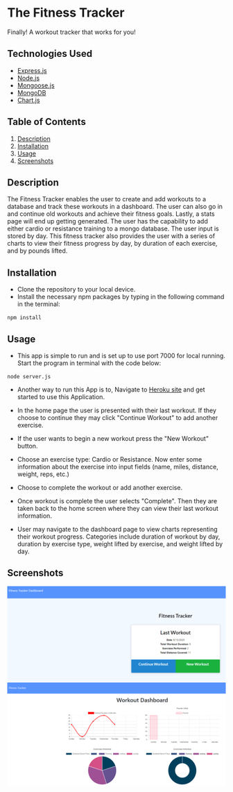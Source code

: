 # The Fitness Tracker

Finally! A workout tracker that works for you!
 
## Technologies Used

* [Express.js](https://expressjs.com/)
* [Node.js](https://nodejs.org/en/)
* [Mongoose.js](https://mongoosejs.com/)
* [MongoDB](https://www.mongodb.com/)
* [Chart.js](https://www.chartjs.org/)


## Table of Contents

1. [Description](#Description)
2. [Installation](#Installation)
3. [Usage](#Usage)
4. [Screenshots](#Screenshots)


## Description

The Fitness Tracker enables the user to create and add workouts to a database and track these workouts in a dashboard. The user can also go in and continue old workouts and achieve their fitness goals. Lastly, a stats page will end up getting generated. The user has the capability to add either cardio or resistance training to a mongo database. The user input is stored by day. This fitness tracker also provides the user with a series of charts to view their fitness progress by day, by duration of each exercise, and by pounds lifted.


## Installation

* Clone the repository to your local device.
* Install the necessary npm packages by typing in the following command in the terminal:

```
npm install
```

## Usage

* This app is simple to run and is set up to use port 7000 for local running. Start the program in terminal with the code below:

```
node server.js 
```

* Another way to run this App is to, Navigate to [Heroku site](https://thefitness-tracker.herokuapp.com/) and get started to use this Application.

* In the home page the user is presented with their last workout. If they choose to continue they may click "Continue Workout" to add another exercise.
* If the user wants to begin a new workout press the "New Workout" button.
* Choose an exercise type: Cardio or Resistance. Now enter some information about the exercise into input fields (name, miles, distance, weight, reps, etc.)
* Choose to complete the workout or add another exercise.
* Once workout is complete the user selects "Complete". Then they are taken back to the home screen where they can view their last workout information.
* User may navigate to the dashboard page to view charts representing their workout progress. Categories include duration of workout by day, duration by exercise type, weight lifted by exercise, and weight lifted by day.


## Screenshots

![1](/public/images/home.PNG)
![2](/public/images/dashboard.PNG)


